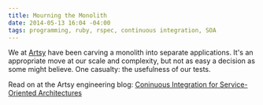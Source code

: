 ```yaml
---
title: Mourning the Monolith
date: 2014-05-13 16:04 -04:00
tags: programming, ruby, rspec, continuous integration, SOA
---
```


We at [Artsy](https://artsy.net) have been carving a monolith into separate applications. It's an appropriate move at our scale and complexity, but not as easy a decision as some might believe. One casualty: the usefulness of our tests.

Read on at the Artsy engineering blog: [Coninuous Integration for Service-Oriented Architectures](http://artsy.github.io/blog/2014/05/12/continuous-integration-for-service-oriented-architectures/)
